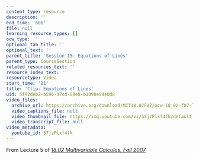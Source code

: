 ```yaml
---
content_type: resource
description: ''
end_time: '666'
file: null
learning_resource_types: []
ocw_type: ''
optional_tab_title: ''
optional_text: ''
parent_title: 'Session 15: Equations of Lines'
parent_type: CourseSection
related_resources_text: ''
resource_index_text: ''
resourcetype: Video
start_time: '21'
title: 'Clip: Equations of Lines'
uid: 5f92deb2-b596-87cd-08e8-b1090e94e8d8
video_files:
  archive_url: https://archive.org/download/MIT18.02F07/ocw-18_02-f07-lec05_300k.mp4
  video_captions_file: null
  video_thumbnail_file: https://img.youtube.com/vi/57jzPlxf4fk/default.jpg
  video_transcript_file: null
video_metadata:
  youtube_id: 57jzPlxf4fk
---
```


From Lecture 5 of [_18.02 Multivariable Calculus, Fall 2007_](/courses/18-02-multivariable-calculus-fall-2007/video_galleries/video-lectures)




